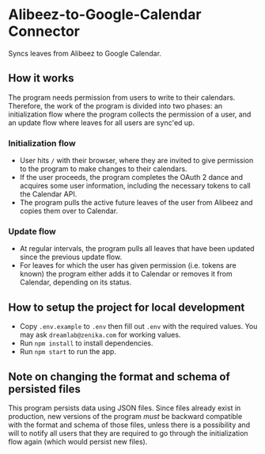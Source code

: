 # Alibeez-to-Google-Calendar Connector

Syncs leaves from Alibeez to Google Calendar.

## How it works

The program needs permission from users to write to their calendars. Therefore,
the work of the program is divided into two phases: an initialization flow where
the program collects the permission of a user, and an update flow where leaves
for all users are sync'ed up.

### Initialization flow

- User hits `/` with their browser, where they are invited to give permission to
  the program to make changes to their calendars.
- If the user proceeds, the program completes the OAuth 2 dance and acquires
  some user information, including the necessary tokens to call the Calendar
  API.
- The program pulls the active future leaves of the user from Alibeez and copies
  them over to Calendar.

### Update flow

- At regular intervals, the program pulls all leaves that have been updated
  since the previous update flow.
- For leaves for which the user has given permission (i.e. tokens are known) the
  program either adds it to Calendar or removes it from Calendar, depending on
  its status.

## How to setup the project for local development

- Copy `.env.example` to `.env` then fill out `.env` with the required values.
  You may ask `dreamlab@zenika.com` for working values.
- Run `npm install` to install dependencies.
- Run `npm start` to run the app.

## Note on changing the format and schema of persisted files

This program persists data using JSON files. Since files already exist in
production, new versions of the program _must_ be backward compatible with the
format and schema of those files, unless there is a possibility and will to
notify all users that they are required to go through the initialization flow
again (which would persist new files).
